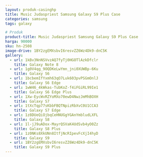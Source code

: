 ```yaml
---
layout: produk-casinghp
title: Music Judaspriest Samsung Galaxy S9 Plus Case
categories: samsung
tags: galaxy

# Produk
product-title: Music Judaspriest Samsung Galaxy S9 Plus Case
harga: 90000
sku: hn-2508
image-drive: 1BY2zgEMXsbvI6resvZZ6Wz4Dk9-dnC5K
gallery:
  - url: 1kBv3NnNSVvzAQ7fyTj0HGOTlAzkDfclr
    title: Galaxy Note 8
  - url: 1g0V4qg_9OQDKeLwYmn_jni0XUWBp-6Ku
    title: Galaxy S6
  - url: 1bcbemIfYxmh63qO7Luk603pvPSGmOnlJ
    title: Galaxy S6 Edge
  - url: 1wW46_4kWkas-TubKoZ-f4iFGiRL99Ie1
    title: Galaxy S6 Edge Plus
  - url: 1Xw-EycWvRZYoMXo70ewD4NwzJmMhBOXH
    title: Galaxy S7
  - url: 1tXcTqp77sKbbFBQTNpizRbXvC0U1CCA3
    title: Galaxy S7 Edge
  - url: 1z8DUeQiOjbqCeHNUGgYGAnYmbludLXFL
    title: Galaxy S8
  - url: 1l-jJ9uADox-MayrQSVaK4UdSvb4yO0Zz
    title: Galaxy S8 Plus
  - url: 1z0NKs8XkUNn8ItfjNcRIpevFcXjI4hyD
    title: Galaxy S9
  - url: 1BY2zgEMXsbvI6resvZZ6Wz4Dk9-dnC5K
    title: Galaxy S9 Plus
---
```

